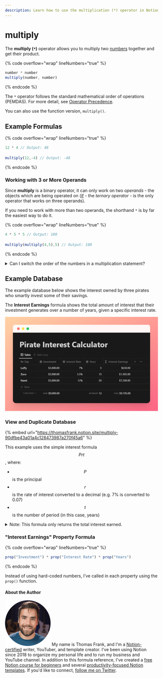 ```yaml
---
description: Learn how to use the multiplication (*) operator in Notion formulas.
---
```


# multiply

The **multiply (`*`)** operator allows you to multiply two [numbers](../../formula-basics/data-types/number.md) together and get their product.

{% code overflow="wrap" lineNumbers="true" %}
```jsx
number * number
multiply(number, number)
```
{% endcode %}

The `*` operator follows the standard mathematical order of operations (PEMDAS). For more detail, see [Operator Precedence](../../reference/operator-precedence-and-associativity.md).

You can also use the function version, `multiply()`.

## Example Formulas

{% code overflow="wrap" lineNumbers="true" %}
```jsx
12 * 4 // Output: 48

multiply(12,-4) // Output: -48
```
{% endcode %}

### Working with 3 or More Operands

Since **multiply** is a binary operator, it can only work on two _operands -_ the objects which are being operated on ([if](if.md) - the _ternary operator -_ is the only operator that works on three operands).

If you need to work with more than two operands, the shorthand `*` is by far the easiest way to do it.

{% code overflow="wrap" lineNumbers="true" %}
```jsx
4 * 5 * 5 // Output: 100

multiply(multiply(4,5),5) // Output: 100
```
{% endcode %}

<details>

<summary>Can I switch the order of the numbers in a multiplication statement?</summary>

Yes! Remember that the [commutative property of multiplication](https://www.khanacademy.org/math/cc-sixth-grade-math/cc-6th-factors-and-multiples/properties-of-numbers/a/properties-of-multiplication) states that the factors in a multiplication problem can be switched around without changing the final product.

</details>

## Example Database

The example database below shows the interest owned by three pirates who smartly invest some of their savings.&#x20;

The **Interest Earnings** formula shows the total amount of interest that their investment generates over a number of years, given a specific interest rate.

![](<../../.gitbook/assets/Interest Calculator.png>)

### View and Duplicate Database

{% embed url="https://thomasfrank.notion.site/multiply-90dfbe43a01a4c128473987a270f45a6" %}

This example uses the simple interest formula $$Prt$$, where:

* $$P$$ is the principal
* $$r$$ is the rate of interest converted to a decimal (e.g. 7% is converted to 0.07)
* $$t$$ is the number of period (in this case, years)

<details>

<summary>Note: This formula only returns the total interest earned.</summary>

To get a final balance (principal + simple interest), you’d use the formula $$A=P(1+rt)$$.

See that example at the [Simple Interest Calculator](broken-reference) database, or learn more with this [Calculator Soup calculator](https://www.calculatorsoup.com/calculators/financial/simple-interest-plus-principal-calculator.php).

</details>

### "Interest Earnings" Property Formula

{% code overflow="wrap" lineNumbers="true" %}
```jsx
prop("Investment") * prop("Interest Rate") * prop("Years")
```
{% endcode %}

Instead of using hard-coded numbers, I’ve called in each property using the `prop()` function.

#### About the Author

<img src="../../.gitbook/assets/Notion Fundamentals with Thomas Frank - Avatar 2021 compressed (1).png" alt="" data-size="line"> My name is Thomas Frank, and I'm a [Notion-certified](https://www.credly.com/badges/95fae13a-17bf-4b4a-a3d2-d58c8a3e6a2a/public\_url) writer, YouTuber, and template creator. I've been using Notion since 2018 to organize my personal life and to run my business and YouTube channel. In addition to this formula reference, I've created a [free Notion course for beginners](https://thomasjfrank.com/fundamentals/) and several [productivity-focused Notion templates](https://thomasjfrank.com/templates/). If you'd like to connect, [follow me on Twitter](https://twitter.com/TomFrankly).
